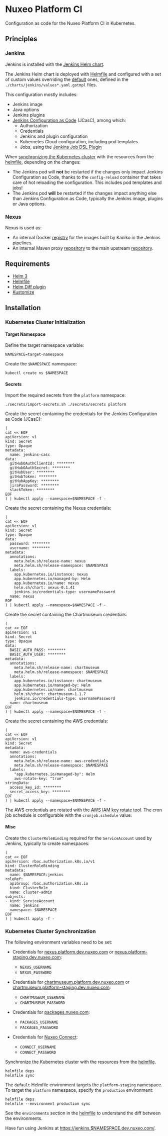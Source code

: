 # Nuxeo Platform CI

Configuration as code for the Nuxeo Platform CI in Kubernetes.

## Principles

### Jenkins

Jenkins is installed with the [Jenkins Helm chart](https://github.com/jenkinsci/helm-charts/tree/main/charts/jenkins).

The Jenkins Helm chart is deployed with [Helmfile](https://github.com/roboll/helmfile) and configured with a set of custom values overriding the [default](https://github.com/jenkinsci/helm-charts/blob/main/charts/jenkins/values.yaml) ones, defined in the `./charts/jenkins/values*.yaml.gotmpl` files.

This configuration mostly includes:

- Jenkins image
- Java options
- Jenkins plugins
- [Jenkins Configuration as Code](https://github.com/jenkinsci/configuration-as-code-plugin) (JCasC), among which:
  - Authorization
  - Credentials
  - Jenkins and plugin configuration
  - Kubernetes Cloud configuration, including pod templates
  - Jobs, using the [Jenkins Job DSL Plugin](https://github.com/jenkinsci/job-dsl-plugin)

When [synchronizing the Kubernetes cluster](#kubernetes-cluster-synchronization) with the resources from the [helmfile](./helmfile.yaml), depending on the changes:

- The Jenkins pod will **not** be restarted if the changes only impact Jenkins Configuration as Code, thanks to the `config-reload` container that takes care of hot reloading the configuration. This includes pod templates and jobs!
- The Jenkins pod **will** be restarted if the changes impact anything else than Jenkins Configuration as Code, typically the Jenkins image, plugins or Java options.

### Nexus

Nexus is used as:

- An internal Docker [registry](https://docker.platform.dev.nuxeo.com/) for the images built by Kaniko in the Jenkins pipelines.
- An internal Maven proxy [repository](https://nexus.platform.dev.nuxeo.com/repository/maven-upstream/) to the main upstream [repository](https://packages.nuxeo.com/repository/maven-internal-build/).

## Requirements

- [Helm 3](https://helm.sh/docs/intro/install/)
- [Helmfile](https://github.com/roboll/helmfile#installation)
- [Helm Diff plugin](https://github.com/databus23/helm-diff#install)
- [Kustomize](https://kubernetes-sigs.github.io/kustomize/installation/)

## Installation

### Kubernetes Cluster Initialization

#### Target Namespace

Define the target namespace variable:

```shell
NAMESPACE=target-namespace
```

Create the `$NAMESPACE` namespace:

```shell
kubectl create ns $NAMESPACE
```

#### Secrets

Import the required secrets from the `platform` namespace:

```shell
./secrets/import-secrets.sh ./secrets/secrets platform
```

Create the secret containing the credentials for the Jenkins Configuration as Code (JCasC):

```shell
(
cat << EOF
apiVersion: v1
kind: Secret
type: Opaque
metadata:
  name: jenkins-casc
data:
  gitHubOAuthClientId: ********
  gitHubOAuthSecret: ********
  gitHubUser: ********
  gitHubToken: ********
  gitHubAppKey: ********
  jiraPassword: ********
  slackToken: ********
EOF
) | kubectl apply --namespace=$NAMESPACE -f -
```

Create the secret containing the Nexus credentials:

```shell
(
cat << EOF
apiVersion: v1
kind: Secret
type: Opaque
data:
  password: ********
  username: ********
metadata:
  annotations:
    meta.helm.sh/release-name: nexus
    meta.helm.sh/release-namespace: $NAMESPACE
  labels:
    app.kubernetes.io/instance: nexus
    app.kubernetes.io/managed-by: Helm
    app.kubernetes.io/name: nexus
    helm.sh/chart: nexus-0.1.41
    jenkins.io/credentials-type: usernamePassword
  name: nexus
EOF
) | kubectl apply --namespace=$NAMESPACE -f -
```

Create the secret containing the Chartmuseum credentials:

```shell
(
cat << EOF
apiVersion: v1
kind: Secret
type: Opaque
data:
  BASIC_AUTH_PASS: ********
  BASIC_AUTH_USER: ********
metadata:
  annotations:
    meta.helm.sh/release-name: chartmuseum
    meta.helm.sh/release-namespace: $NAMESPACE
  labels:
    app.kubernetes.io/instance: chartmuseum
    app.kubernetes.io/managed-by: Helm
    app.kubernetes.io/name: chartmuseum
    helm.sh/chart: chartmuseum-1.1.7
    jenkins.io/credentials-type: usernamePassword
  name: chartmuseum
EOF
) | kubectl apply --namespace=$NAMESPACE -f -
```

Create the secret containing the AWS credentials:

```shell
(
cat << EOF
apiVersion: v1
kind: Secret
metadata:
  name: aws-credentials
  annotations:
    meta.helm.sh/release-name: aws-credentials
    meta.helm.sh/release-namespace: $NAMESPACE
  labels:
    "app.kubernetes.io/managed-by": Helm
    aws-rotate-key: "true"
stringData:
  access_key_id: ********
  secret_access_key: ********
EOF
) | kubectl apply --namespace=$NAMESPACE -f -
```

The AWS credentials are rotated with the [AWS IAM key rotate tool](https://github.com/nuxeo-cloud/aws-iam-credential-rotate). The cron job schedule is configurable with the `cronjob.schedule` value.

#### Misc

Create the `ClusterRoleBinding` required for the `ServiceAccount` used by Jenkins, typically to create namespaces:

```shell
(
cat << EOF
apiVersion: rbac.authorization.k8s.io/v1
kind: ClusterRoleBinding
metadata:
  name: $NAMESPACE:jenkins
roleRef:
  apiGroup: rbac.authorization.k8s.io
  kind: ClusterRole
  name: cluster-admin
subjects:
- kind: ServiceAccount
  name: jenkins
  namespace: $NAMESPACE
EOF
) | kubectl apply -f -
```

### Kubernetes Cluster Synchronization

The following environment variables need to be set:

- Credentials for [nexus.platform.dev.nuxeo.com](https://nexus.platform.dev.nuxeo.com/) or [nexus.platform-staging.dev.nuxeo.com](https://nexus.platform-staging.dev.nuxeo.com/):
  - `NEXUS_USERNAME`
  - `NEXUS_PASSWORD`

- Credentials for [chartmuseum.platform.dev.nuxeo.com](https://chartmuseum.platform.dev.nuxeo.com/) or [chartmuseum.platform-staging.dev.nuxeo.com](https://chartmuseum.platform-staging.dev.nuxeo.com/):
  - `CHARTMUSEUM_USERNAME`
  - `CHARTMUSEUM_PASSWORD`

- Credentials for [packages.nuxeo.com](https://packages.nuxeo.com/):
  - `PACKAGES_USERNAME`
  - `PACKAGES_PASSWORD`

- Credentials for [Nuxeo Connect](http://connect.nuxeo.com/):
  - `CONNECT_USERNAME`
  - `CONNECT_PASSWORD`

Synchronize the Kubernetes cluster with the resources from the [helmfile](./helmfile.yaml).

```shell
helmfile deps
helmfile sync
```

The `default` Helmfile environment targets the `platform-staging` namespace. To target the `platform` namespace, specify the `production` environment:

```shell
helmfile deps
helmfile --environment production sync
```

See the `environments` section in the [helmfile](./helmfile.yaml) to understand the diff between the environments.

Have fun using Jenkins at [https://jenkins.\$NAMESPACE.dev.nuxeo.com/](https://jenkins.$NAMESPACE.dev.nuxeo.com/).
